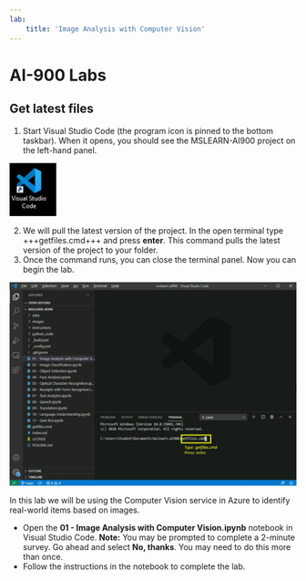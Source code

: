 ```yaml
---
lab:
    title: 'Image Analysis with Computer Vision'
---
```


# AI-900 Labs
## Get latest files

1.  Start Visual Studio Code (the program icon is pinned to the bottom taskbar). When it opens, you should see the MSLEARN-AI900 project on the left-hand panel.

![Visual Studio Code Icon](./images/vscode.jpg)

2.  We will pull the latest version of the project. In the open terminal type +++getfiles.cmd+++ and press **enter**. This command pulls the latest version of the project to your folder. 
3.  Once the command runs, you can close the terminal panel. Now you can begin the lab. 

![Support image for using terminal in Visual Studio Code.](./images/terminal_support1.jpg)

In this lab we will be using the Computer Vision service in Azure to identify real-world items based on images.

-  Open the **01 - Image Analysis with Computer Vision.ipynb** notebook in Visual Studio Code. 
    **Note:** You may be prompted to complete a 2-minute survey. Go ahead and select **No, thanks**. You may need to do this more than once. 
-  Follow the instructions in the notebook to complete the lab.

